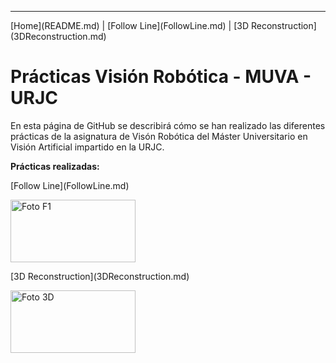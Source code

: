 <hr />
[Home](README.md) | [Follow Line](FollowLine.md) | [3D Reconstruction](3DReconstruction.md)
<h1>Prácticas Visión Robótica - MUVA - URJC</h1>
<p> En esta página de GitHub se describirá cómo se han realizado las diferentes prácticas de la asignatura de Visón Robótica del Máster Universitario en Visión Artificial impartido en la URJC.</p>

<p><strong>Prácticas realizadas: </strong></p>
[Follow Line](FollowLine.md)
<p><img src="https://raw.githubusercontent.com/sergiodomin/MOVA-Vision-Robotica-FollowLine/master/docs/src/Follow_line/F1.png" alt="Foto F1" width="200px" height="100px" /></p>
[3D Reconstruction](3DReconstruction.md)
<p><img src="https://raw.githubusercontent.com/sergiodomin/MOVA-Vision-Robotica-FollowLine/master/docs/src/3D_Reconstruction/3d.png" alt="Foto 3D"  width="200px" height="100px" /></p>

